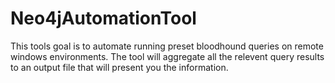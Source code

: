 # Neo4jAutomationTool

This tools goal is to automate running preset bloodhound queries on remote windows environments. 
The tool will aggregate all the relevent query results to an output file that will present you the information.
